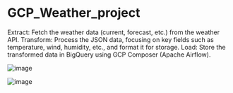 # GCP_Weather_project

Extract: Fetch the weather data (current, forecast, etc.) from the weather API.
Transform: Process the JSON data, focusing on key fields such as temperature, wind, humidity, etc., and format it for storage.
Load: Store the transformed data in BigQuery using GCP Composer (Apache Airflow).

![image](https://github.com/user-attachments/assets/4a732c30-b583-49e8-9bbd-7d29d12cdf88)

![image](https://github.com/user-attachments/assets/3868d0a0-0134-40ae-86b3-03a2ef622d2d)
